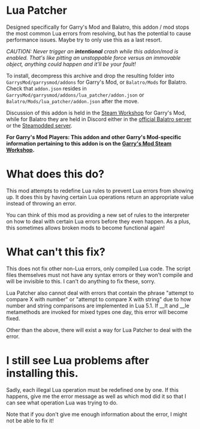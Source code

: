 # Lua Patcher
Designed specifically for Garry's Mod and Balatro, this addon / mod stops the most common Lua errors from resolving, but has the potential to cause performance issues. Maybe try to only use this as a last resort. 

*CAUTION: Never trigger an ***intentional*** crash while this addon/mod is enabled. That's like pitting an unstoppable force versus an immovable object, anything could happen and it'll be your fault!*

To install, decompress this archive and drop the resulting folder into `GarrysMod/garrysmod/addons` for Garry's Mod, or `Balatro/Mods` for Balatro. Check that `addon.json` resides in `GarrysMod/garrysmod/addons/lua_patcher/addon.json` or `Balatro/Mods/lua_patcher/addon.json` after the move.

Discussion of this addon is held in the [Steam Workshop](https://steamcommunity.com/sharedfiles/filedetails/?id=2403043112) for Garry's Mod, while for Balatro they are held in Discord either in the [official Balatro server](https://discord.com/channels/1116389027176787968/1370113335659593898/1370113335659593898) or the [Steamodded server](https://discord.com/channels/1334988047229653042/1362508338352357556/1362508338352357556).

**For Garry's Mod Players: This addon and other Garry's Mod-specific information pertaining to this addon is on the [Garry's Mod Steam Workshop](https://steamcommunity.com/sharedfiles/filedetails/?id=2403043112).**

# What does this do?
This mod attempts to redefine Lua rules to prevent Lua errors from showing up. It does this by having certain Lua operations return an appropriate value instead of throwing an error.

You can think of this mod as providing a new set of rules to the interpreter on how to deal with certain Lua errors before they even happen. As a plus, this sometimes allows broken mods to become functional again!

# What can't this fix?
This does not fix other non-Lua errors, only compiled Lua code. The script files themselves must not have any syntax errors or they won't compile and will be invisible to this. I can't do anything to fix these, sorry.

Lua Patcher also cannot deal with errors that contain the phrase "attempt to compare X with number" or "attempt to compare X with string" due to how number and string comparisons are implemented in Lua 5.1. If __lt and __le metamethods are invoked for mixed types one day, this error will become fixed.

Other than the above, there will exist a way for Lua Patcher to deal with the error.

# I still see Lua problems after installing this.
Sadly, each illegal Lua operation must be redefined one by one. If this happens, give me the error message as well as which mod did it so that I can see what operation Lua was trying to do.

Note that if you don't give me enough information about the error, I might not be able to fix it!
